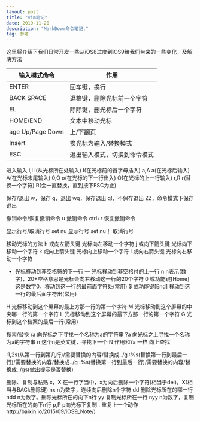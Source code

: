```yaml
---
layout: post
title: "vim笔记"
date: 2019-11-20  
description: "MarkDowm命令笔记,"
tag: 参考
---
```



这里将介绍下我们日常开发一些从iOS8过度到iOS9给我们带来的一些变化，及解决方法
     

| 输入模式命令 | 作用 |
| ------------ | ---- |
|      ENTER        |   回车键，换行   |
| BACK SPACE|退格键，删除光标前一个字符|
|EL|除除键，删光标后一个字符|
|HOME/END|文本中移动光标|
|age Up/Page Down|上/下翻页|
|Insert|换光标为输入/替换模式|
|ESC|退出输入模式，切换到命令模式|

进入输入
  i,I i(从光标所在处输入) I(在光标前的首字母插入)
  a,A a(在光标后输入)  A(在光标末尾输入)
  0,O o(在光标的下一行出入) O(在光标的上一行输入)
  r,R r(替换一个字符) R(会一直替换，直到按下ESC为止)

保存/退出
  w，保存
  q，退出
  wq，保存退出
  q!，不保存退出
  ZZ，命令模式下保存退出

撤销命令/恢复撤销命令
  u 撤销命令
  ctrl+r 恢复撤销命令

显示行号/取消行号
  set nu 显示行号
  set nu！ 取消行号

移动光标的方法
  h 或向左箭头键 光标向左移动一个字符
  j 或向下箭头键 光标向下移动一个字符
  k 或向上箭头键 光标向上移动一个字符
  l 或向右箭头键 光标向右移动一个字符

  + 光标移动到非空格符的下一行
    — 光标移动到非空格付的上一行
    n<space> n表示(数字)，20+空格意思是光标会向右移动这一行的20个字符
    0 或功能键[Home] 这是数字0，移动到这一行的最前面字符处(常用)
    $ 或功能键[End] 移动到这一行的最后面字符出(常用)

  H 光标移动到这个屏幕的最上方那一行的第一个字符
  M 光标移动到这个屏幕的中央哪一行的第一个字符
  L 光标移动到这个屏幕的最下方那一行的第一个字符
  G 光标到这个档案的最后一行(常用)

搜索/替换
  /a 向光标之下寻找一个名称为a的字符串
  ?a 向光标之上寻找一个名称为a的字符串
  n  这个n是英文键，寻找下一个
  N  作用和?a 一样 向上查找

  :1,2s(从第一行到第几行)/需要替换的内容/替换成../g
  :%s(替换第一行到最后一行)/需要替换的内容/替换成../g
  :%s(替换第一行到最后一行)/需要替换的内容/替换成../gs(做出提示是否替换)

删除、复制与粘贴
  x，X 在一行字当中，x为向后删除一个字符(相当于del)，X(相当与BACk删除键)
  nx n为数字，连续向后删除n个字符
  dd 删除光标所在的哪一行
  ndd n为数字。删除光标所在的向下n行
  yy 复制光标所在一行
  nyy n为数字，复制光标所在的向下n行
  p,P p向光标下复制 
  . 重复上一个动作http://baixin.io/2015/09/iOS9_Note/)